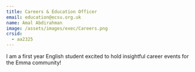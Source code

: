 ```yaml
---
title: Careers & Education Officer
email: education@ecsu.org.uk
name: Amal Abdirahman
image: /assets/images/exec/Careers.png
crsid:
  - aa2325
---
```

I am a first year English student excited to hold insightful career events for the Emma community! 
